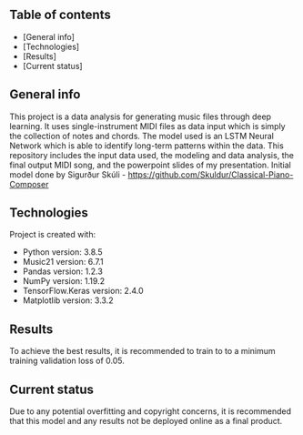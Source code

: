 ## Table of contents
* [General info]
* [Technologies]
* [Results]
* [Current status]

## General info
This project is a data analysis for generating music files through deep learning. It uses single-instrument MIDI files as data input which is simply the collection of notes and chords. The model used is an LSTM Neural Network which is able to identify long-term patterns within the data. This repository includes the input data used, the modeling and data analysis, the final output MIDI song, and the powerpoint slides of my presentation.
Initial model done by Sigurður Skúli - https://github.com/Skuldur/Classical-Piano-Composer
	
## Technologies
Project is created with:
* Python version: 3.8.5
* Music21 version: 6.7.1
* Pandas version: 1.2.3
* NumPy version: 1.19.2
* TensorFlow.Keras version: 2.4.0
* Matplotlib version: 3.3.2
	
## Results
To achieve the best results, it is recommended to train to to a minimum training validation loss of 0.05.

## Current status
Due to any potential overfitting and copyright concerns, it is recommended that this model and any results not be deployed online as a final product. 